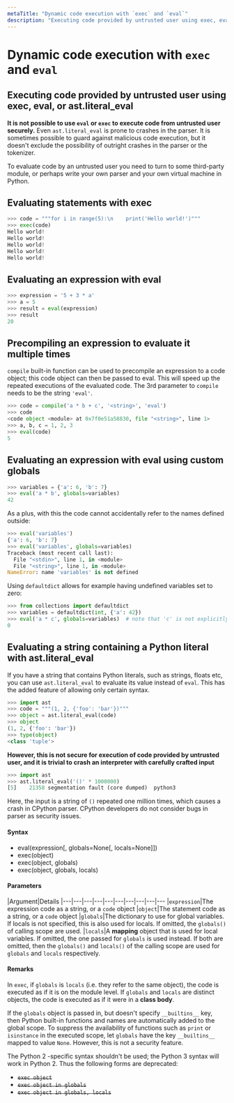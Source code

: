 ```yaml
---
metaTitle: "Dynamic code execution with `exec` and `eval`"
description: "Executing code provided by untrusted user using exec, eval, or ast.literal_eval, Evaluating statements with exec, Evaluating an expression with eval, Precompiling an expression to evaluate it multiple times, Evaluating an expression with eval using custom globals, Evaluating a string containing a Python literal with ast.literal_eval"
---
```


# Dynamic code execution with `exec` and `eval`



## Executing code provided by untrusted user using exec, eval, or ast.literal_eval


**It is not possible to use `eval` or `exec` to execute code from untrusted user securely.** Even `ast.literal_eval` is prone to crashes in the parser. It is sometimes possible to guard against malicious code execution, but it doesn't exclude the possibility of outright crashes in the parser or the tokenizer.

To evaluate code by an untrusted user you need to turn to some third-party module, or perhaps write your own parser and your own virtual machine in Python.



## Evaluating statements with exec


```py
>>> code = """for i in range(5):\n    print('Hello world!')"""
>>> exec(code)
Hello world!
Hello world!
Hello world!
Hello world!
Hello world!

```



## Evaluating an expression with eval


```py
>>> expression = '5 + 3 * a'
>>> a = 5
>>> result = eval(expression)
>>> result
20

```



## Precompiling an expression to evaluate it multiple times


`compile` built-in function can be used to precompile an expression to a code object; this code object can then be passed to eval. This will speed up the repeated executions of the evaluated code. The 3rd parameter to `compile` needs to be the string `'eval'`.

```py
>>> code = compile('a * b + c', '<string>', 'eval')
>>> code
<code object <module> at 0x7f0e51a58830, file "<string>", line 1>
>>> a, b, c = 1, 2, 3
>>> eval(code)
5

```



## Evaluating an expression with eval using custom globals


```py
>>> variables = {'a': 6, 'b': 7}
>>> eval('a * b', globals=variables)
42

```

As a plus, with this the code cannot accidentally refer to the names defined outside:

```py
>>> eval('variables')
{'a': 6, 'b': 7}
>>> eval('variables', globals=variables)
Traceback (most recent call last):
  File "<stdin>", line 1, in <module>
  File "<string>", line 1, in <module>
NameError: name 'variables' is not defined

```

Using `defaultdict` allows for example having undefined variables set to zero:

```py
>>> from collections import defaultdict
>>> variables = defaultdict(int, {'a': 42})
>>> eval('a * c', globals=variables)  # note that 'c' is not explicitly defined
0

```



## Evaluating a string containing a Python literal with ast.literal_eval


If you have a string that contains Python literals, such as strings, floats etc, you can use `ast.literal_eval` to evaluate its value instead of `eval`. This has the added feature of allowing only certain syntax.

```py
>>> import ast
>>> code = """(1, 2, {'foo': 'bar'})"""
>>> object = ast.literal_eval(code)
>>> object
(1, 2, {'foo': 'bar'})
>>> type(object)
<class 'tuple'>

```

**However, this is not secure for execution of code provided by untrusted user, and it is trivial to crash an interpreter with carefully crafted input**

```py
>>> import ast
>>> ast.literal_eval('()' * 1000000)
[5]    21358 segmentation fault (core dumped)  python3

```

Here, the input is a string of `()` repeated one million times, which causes a crash in CPython parser. CPython developers do not consider bugs in parser as security issues.



#### Syntax


- eval(expression[, globals=None[, locals=None]])
- exec(object)
- exec(object, globals)
- exec(object, globals, locals)



#### Parameters


|Argument|Details
|---|---|---|---|---|---|---|---|---|---
|`expression`|The expression code as a string, or a `code` object
|`object`|The statement code as a string, or a `code` object
|`globals`|The dictionary to use for global variables. If locals is not specified, this is also used for locals. If omitted, the `globals()` of calling scope are used.
|`locals`|A **mapping** object that is used for local variables. If omitted, the one passed for `globals` is used instead. If both are omitted, then the `globals()` and `locals()` of the calling scope are used for `globals` and `locals` respectively.



#### Remarks


In `exec`, if `globals` is `locals` (i.e. they refer to the same object), the code is executed as if it is on the module level. If `globals` and `locals` are distinct objects, the code is executed as if it were in a **class body**.

If the `globals` object is passed in, but doesn't specify `__builtins__` key, then Python built-in functions and names are automatically added to the global scope. To suppress the availability of functions such as `print` or `isinstance` in the executed scope, let `globals` have the key `__builtins__` mapped to value `None`. However, this is not a security feature.

The Python 2 -specific syntax shouldn't be used; the Python 3 syntax will work in Python 2. Thus the following forms are deprecated:
<s>

- `exec object`
- `exec object in globals`
- `exec object in globals, locals`

